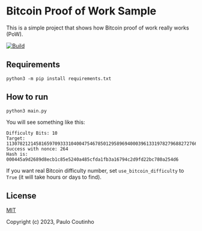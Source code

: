 # Bitcoin Proof of Work Sample

This is a simple project that shows how Bitcoin proof of work really works (PoW).

[![Build](https://github.com/paulocoutinhox/bitcoin-pow/actions/workflows/build.yml/badge.svg)](https://github.com/paulocoutinhox/bitcoin-pow/actions/workflows/build.yml)

## Requirements

```
python3 -m pip install requirements.txt
```

## How to run

```
python3 main.py
```

You will see something like this:

```
Difficulty Bits: 10
Target: 113078212145816597093331040047546785012958969400039613319782796882727665664
Success with nonce: 264
Hash is: 000445a9d2689d8ecb1c85e5240a485cfda1fb3a16794c2d9fd22bc780a254d6
```

If you want real Bitcoin difficulty number, set `use_bitcoin_difficulty` to `True` (it will take hours or days to find).

## License

[MIT](http://opensource.org/licenses/MIT)

Copyright (c) 2023, Paulo Coutinho
